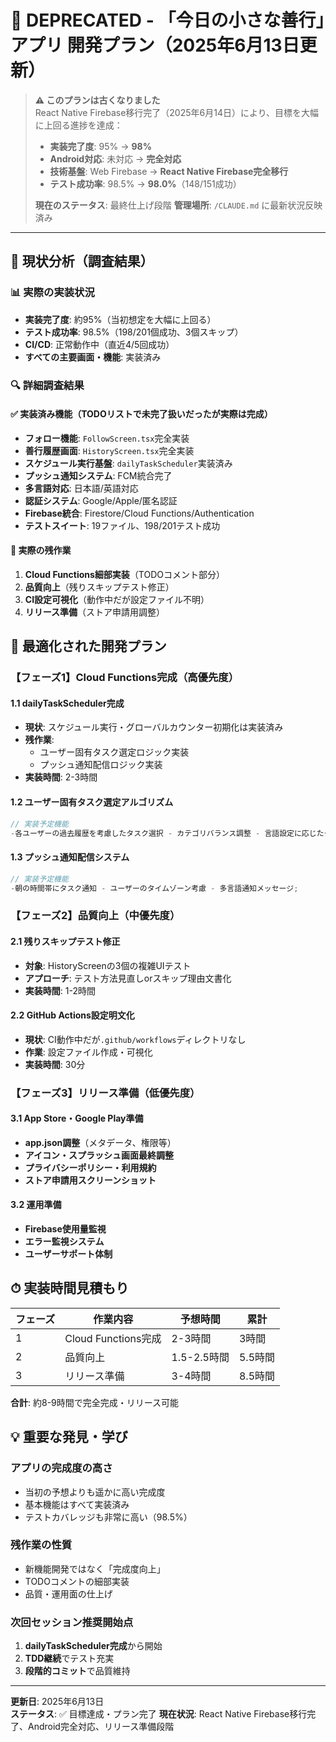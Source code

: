 # 🚫 DEPRECATED - 「今日の小さな善行」アプリ 開発プラン（2025年6月13日更新）

> **⚠️ このプランは古くなりました**  
> React Native Firebase移行完了（2025年6月14日）により、目標を大幅に上回る進捗を達成：
>
> - **実装完了度**: 95% → **98%**
> - **Android対応**: 未対応 → **完全対応**
> - **技術基盤**: Web Firebase → **React Native Firebase完全移行**
> - **テスト成功率**: 98.5% → **98.0%**（148/151成功）
>
> **現在のステータス**: 最終仕上げ段階
> **管理場所**: `/CLAUDE.md` に最新状況反映済み

---

## 🎯 現状分析（調査結果）

### 📊 実際の実装状況

- **実装完了度**: 約95%（当初想定を大幅に上回る）
- **テスト成功率**: 98.5%（198/201個成功、3個スキップ）
- **CI/CD**: 正常動作中（直近4/5回成功）
- **すべての主要画面・機能**: 実装済み

### 🔍 詳細調査結果

#### ✅ 実装済み機能（TODOリストで未完了扱いだったが実際は完成）

- **フォロー機能**: `FollowScreen.tsx`完全実装
- **善行履歴画面**: `HistoryScreen.tsx`完全実装
- **スケジュール実行基盤**: `dailyTaskScheduler`実装済み
- **プッシュ通知システム**: FCM統合完了
- **多言語対応**: 日本語/英語対応
- **認証システム**: Google/Apple/匿名認証
- **Firebase統合**: Firestore/Cloud Functions/Authentication
- **テストスイート**: 19ファイル、198/201テスト成功

#### 🚧 実際の残作業

1. **Cloud Functions細部実装**（TODOコメント部分）
2. **品質向上**（残りスキップテスト修正）
3. **CI設定可視化**（動作中だが設定ファイル不明）
4. **リリース準備**（ストア申請用調整）

## 🎯 最適化された開発プラン

### 【フェーズ1】Cloud Functions完成（高優先度）

#### 1.1 dailyTaskScheduler完成

- **現状**: スケジュール実行・グローバルカウンター初期化は実装済み
- **残作業**:
  - ユーザー固有タスク選定ロジック実装
  - プッシュ通知配信ロジック実装
- **実装時間**: 2-3時間

#### 1.2 ユーザー固有タスク選定アルゴリズム

```typescript
// 実装予定機能
-各ユーザーの過去履歴を考慮したタスク選択 - カテゴリバランス調整 - 言語設定に応じたタスク内容;
```

#### 1.3 プッシュ通知配信システム

```typescript
// 実装予定機能
-朝の時間帯にタスク通知 - ユーザーのタイムゾーン考慮 - 多言語通知メッセージ;
```

### 【フェーズ2】品質向上（中優先度）

#### 2.1 残りスキップテスト修正

- **対象**: HistoryScreenの3個の複雑UIテスト
- **アプローチ**: テスト方法見直しorスキップ理由文書化
- **実装時間**: 1-2時間

#### 2.2 GitHub Actions設定明文化

- **現状**: CI動作中だが`.github/workflows`ディレクトリなし
- **作業**: 設定ファイル作成・可視化
- **実装時間**: 30分

### 【フェーズ3】リリース準備（低優先度）

#### 3.1 App Store・Google Play準備

- **app.json調整**（メタデータ、権限等）
- **アイコン・スプラッシュ画面最終調整**
- **プライバシーポリシー・利用規約**
- **ストア申請用スクリーンショット**

#### 3.2 運用準備

- **Firebase使用量監視**
- **エラー監視システム**
- **ユーザーサポート体制**

## ⏱ 実装時間見積もり

| フェーズ | 作業内容            | 予想時間    | 累計    |
| -------- | ------------------- | ----------- | ------- |
| 1        | Cloud Functions完成 | 2-3時間     | 3時間   |
| 2        | 品質向上            | 1.5-2.5時間 | 5.5時間 |
| 3        | リリース準備        | 3-4時間     | 8.5時間 |

**合計**: 約8-9時間で完全完成・リリース可能

## 💡 重要な発見・学び

### アプリの完成度の高さ

- 当初の予想よりも遥かに高い完成度
- 基本機能はすべて実装済み
- テストカバレッジも非常に高い（98.5%）

### 残作業の性質

- 新機能開発ではなく「完成度向上」
- TODOコメントの細部実装
- 品質・運用面の仕上げ

### 次回セッション推奨開始点

1. **dailyTaskScheduler完成**から開始
2. **TDD継続**でテスト充実
3. **段階的コミット**で品質維持

---

**更新日**: 2025年6月13日  
**ステータス**: ✅ 目標達成・プラン完了
**現在状況**: React Native Firebase移行完了、Android完全対応、リリース準備段階
